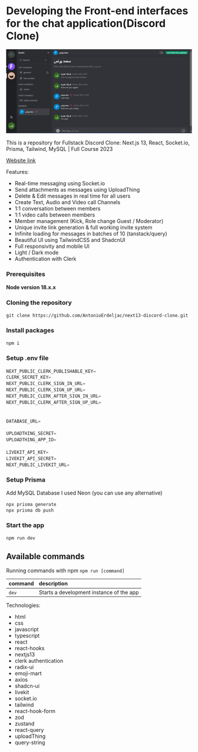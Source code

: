 # Developing the Front-end interfaces for the chat application(Discord Clone)

![dicord-image](https://github.com/fasdjkherig/discord-clone/blob/main/public/discord.png)

This is a repository for Fullstack Discord Clone: Next.js 13, React, Socket.io, Prisma, Tailwind, MySQL | Full Course 2023

[Website link](https://discord-clone-production-cbf6.up.railway.app/)

Features:

- Real-time messaging using Socket.io
- Send attachments as messages using UploadThing
- Delete & Edit messages in real time for all users
- Create Text, Audio and Video call Channels
- 1:1 conversation between members
- 1:1 video calls between members
- Member management (Kick, Role change Guest / Moderator)
- Unique invite link generation & full working invite system
- Infinite loading for messages in batches of 10 (tanstack/query)
- Beautiful UI using TailwindCSS and ShadcnUI
- Full responsivity and mobile UI
- Light / Dark mode
- Authentication with Clerk

### Prerequisites

**Node version 18.x.x**

### Cloning the repository

```shell
git clone https://github.com/AntonioErdeljac/next13-discord-clone.git
```

### Install packages

```shell
npm i
```

### Setup .env file

```js
NEXT_PUBLIC_CLERK_PUBLISHABLE_KEY=
CLERK_SECRET_KEY=
NEXT_PUBLIC_CLERK_SIGN_IN_URL=
NEXT_PUBLIC_CLERK_SIGN_UP_URL=
NEXT_PUBLIC_CLERK_AFTER_SIGN_IN_URL=
NEXT_PUBLIC_CLERK_AFTER_SIGN_UP_URL=


DATABASE_URL=

UPLOADTHING_SECRET=
UPLOADTHING_APP_ID=

LIVEKIT_API_KEY=
LIVEKIT_API_SECRET=
NEXT_PUBLIC_LIVEKIT_URL=
```

### Setup Prisma

Add MySQL Database I used Neon (you can use any alternative)

```shell
npx prisma generate
npx prisma db push

```

### Start the app

```shell
npm run dev
```

## Available commands

Running commands with npm `npm run [command]`

| command | description                              |
| :------ | :--------------------------------------- |
| `dev`   | Starts a development instance of the app |

Technologies:

- html
- css
- javascript
- typescript
- react
- react-hooks
- nextjs13
- clerk authentication
- radix-ui
- emoji-mart
- axios
- shadcn-ui
- livekit
- socket.io
- tailwind
- react-hook-form
- zod
- zustand
- react-query
- uploadThing
- query-string
